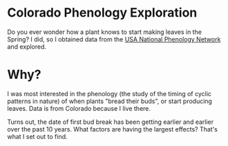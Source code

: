 # Colorado Phenology Exploration
Do you ever wonder how a plant knows to start making leaves in the Spring? I did, so I obtained data from the [USA National Phenology Network](https://www.usanpn.org/usa-national-phenology-network) and explored.

# Why?
I was most interested in the phenology (the study of the timing of cyclic patterns in nature) of when plants "bread their buds", or start producing leaves. Data is from Colorado because I live there. 

Turns out, the date of first bud break has been getting earlier and earlier over the past 10 years. What factors are having the largest effects? That's what I set out to find.
